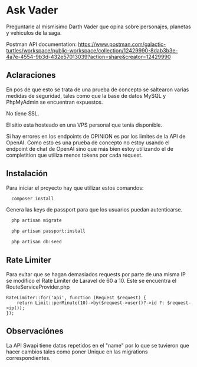 
# Ask Vader

Preguntarle al mismisimo Darth Vader que opina sobre personajes, planetas y vehiculos de la saga.

Postman API documentation: https://www.postman.com/galactic-turtles/workspace/public-workspace/collection/12429990-8dab3b3e-4a7e-4554-9b3d-432e57013039?action=share&creator=12429990






## Aclaraciones

En pos de que esto se trata de una prueba de concepto se saltearon varias medidas de seguridad, tales como que la base de datos MySQL y PhpMyAdmin se encuentran expuestos.

No tiene SSL.

El sitio esta hosteado en una VPS personal que tenía disponible.

Si hay errores en los endpoints de OPINION es por los limites de la API de OpenAI. Como esto es una prueba de concepto no estoy usando el endpoint de chat de OpenAI sino que más bien estoy utilizando el de completition que utiliza menos tokens por cada request.
## Instalación

Para iniciar el proyecto hay que utilizar estos comandos:

```bash
  composer install
```

Genera las keys de passport para que los usuarios puedan autenticarse.

```bash
  php artisan migrate
```

```bash
  php artisan passport:install
```

```bash
  php artisan db:seed
```
## Rate Limiter

Para evitar que se hagan demasiados requests por parte de una misma IP se modifico el Rate Limiter de Laravel de 60 a 10. Este se encuentra el RouteServiceProvider.php

```code
RateLimiter::for('api', function (Request $request) {
    return Limit::perMinute(10)->by($request->user()?->id ?: $request->ip());
});
```
## Observaciónes

La API Swapi tiene datos repetidos en el "name" por lo que se tuvieron que hacer cambios tales como poner Unique en las migrations correspondientes.

